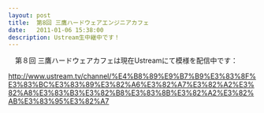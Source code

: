 ```yaml
---
layout: post
title:  第8回 三鷹ハードウェアエンジニアカフェ
date:   2011-01-06 15:38:00
description: Ustream生中継中です！
---
```

　第８回 三鷹ハードウェアカフェは現在Ustreamにて模様を配信中です：

<a href="http://www.ustream.tv/channel/%E4%B8%89%E9%B7%B9%E3%83%8F%E3%83%BC%E3%83%89%E3%82%A6%E3%82%A7%E3%82%A2%E3%82%A8%E3%83%B3%E3%82%B8%E3%83%8B%E3%82%A2%E3%82%AB%E3%83%95%E3%82%A7">http://www.ustream.tv/channel/%E4%B8%89%E9%B7%B9%E3%83%8F%E3%83%BC%E3%83%89%E3%82%A6%E3%82%A7%E3%82%A2%E3%82%A8%E3%83%B3%E3%82%B8%E3%83%8B%E3%82%A2%E3%82%AB%E3%83%95%E3%82%A7</a>

